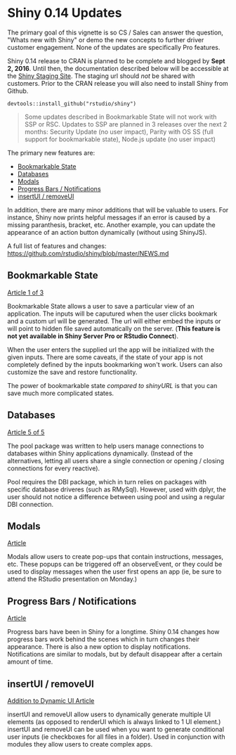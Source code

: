 Shiny 0.14 Updates
================

The primary goal of this vignette is so CS / Sales can answer the question, "Whats new with Shiny" or demo the new concepts to further driver customer engagement. None of the updates are specifically Pro features.

Shiny 0.14 release to CRAN is planned to be complete and blogged by **Sept 2, 2016**. Until then, the documentation described below will be accessible at the [Shiny Staging Site](https://shiny.rstudio-staging.com/articles). The staging url should *not* be shared with customers. Prior to the CRAN release you will also need to install Shiny from Github.

`devtools::install_github("rstudio/shiny")`

> Some updates described in Bookmarkable State will not work with SSP or RSC. Updates to SSP are planned in 3 releases over the next 2 months: Security Update (no user impact), Parity with OS SS (full support for bookmarkable state), Node.js update (no user impact)

The primary new features are:

-   [Bookmarkable State](#bookmarkable-state)
-   [Databases](#databases)
-   [Modals](#modals)
-   [Progress Bars / Notifications](#progress-bars-notifications)
-   [insertUI / removeUI](#insertui-removeui)

In addition, there are many minor additions that will be valuable to users. For instance, Shiny now prints helpful messages if an error is caused by a missing paranthesis, bracket, etc. Another example, you can update the appearance of an action button dynamically (without using ShinyJS).

A full list of features and changes: <https://github.com/rstudio/shiny/blob/master/NEWS.md>

Bookmarkable State
------------------

[Article 1 of 3](http://shiny.rstudio-staging.com/articles/bookmarking-state.html)

Bookmarkable State allows a user to save a particular view of an application. The inputs will be caputured when the user clicks bookmark and a custom url will be generated. The url will either embed the inputs or will point to hidden file saved automatically on the server. (**This feature is not yet available in Shiny Server Pro or RStudio Connect**).

When the user enters the supplied url the app will be initialized with the given inputs. There are some caveats, if the state of your app is not completely defined by the inputs bookmarking won't work. Users can also customize the save and restore functionality.

The power of bookmarkable state *compared to shinyURL* is that you can save much more complicated states.

Databases
---------

[Article 5 of 5](http://shiny.rstudio-staging.com/articles/pool-dplyr.html)

The pool package was written to help users manage connections to databases within Shiny applications dynamically. (Instead of the alternatives, letting all users share a single connection or opening / closing connections for every reactive).

Pool requires the DBI package, which in turn relies on packages with specific database driveres (such as RMySql). However, used with dplyr, the user should not notice a difference between using pool and using a regular DBI connection.

Modals
------

[Article](http://shiny.rstudio-staging.com/articles/modal-dialogs.html)

Modals allow users to create pop-ups that contain instructions, messages, etc. These popups can be triggered off an observeEvent, or they could be used to display messages when the user first opens an app (ie, be sure to attend the RStudio presentation on Monday.)

Progress Bars / Notifications
-----------------------------

[Article](http://shiny.rstudio-staging.com/articles/progress.html)

Progress bars have been in Shiny for a longtime. Shiny 0.14 changes how progress bars work behind the scenes which in turn changes their appearance. There is also a new option to display notifications. Notifications are similar to modals, but by default disappear after a certain amount of time.

insertUI / removeUI
-------------------

[Addition to Dynamic UI Article](http://shiny.rstudio-staging.com/articles/dynamic-ui.html)

insertUI and removeUI allow users to dynamically generate multiple UI elements (as opposed to renderUI which is always linked to 1 UI element.) insertUI and removeUI can be used when you want to generate conditional user inputs (ie checkboxes for all files in a folder). Used in conjunction with modules they allow users to create complex apps.
